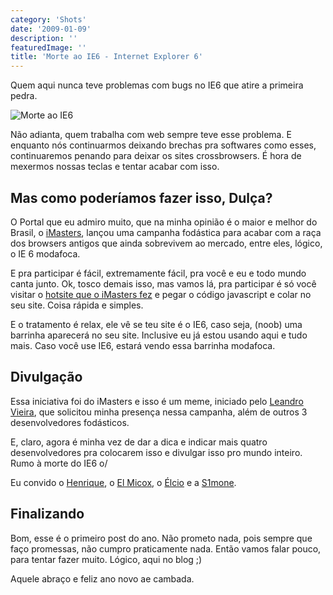 ```yaml
---
category: 'Shots'
date: '2009-01-09'
description: ''
featuredImage: ''
title: 'Morte ao IE6 - Internet Explorer 6'
---
```


Quem aqui nunca teve problemas com bugs no IE6 que atire a primeira pedra.

![Morte ao IE6](/uploads/2644891323_c3ffc663a5_o.png)

Não adianta, quem trabalha com web sempre teve esse problema. E enquanto nós continuarmos deixando brechas pra softwares como esses, continuaremos penando para deixar os sites crossbrowsers. É hora de mexermos nossas teclas e tentar acabar com isso.

## Mas como poderíamos fazer isso, Dulça?

O Portal que eu admiro muito, que na minha opinião é o maior e melhor do Brasil, o [iMasters](http://www.imasters.com.br), lançou uma campanha fodástica para acabar com a raça dos browsers antigos que ainda sobrevivem ao mercado, entre eles, lógico, o IE 6 modafoca.

E pra participar é fácil, extremamente fácil, pra você e eu e todo mundo canta junto. Ok, tosco demais isso, mas vamos lá, pra participar é só você visitar o [hotsite que o iMasters fez](http://imasters.uol.com.br/crossbrowser) e pegar o código javascript e colar no seu site. Coisa rápida e simples.

E o tratamento é relax, ele vê se teu site é o IE6, caso seja, (noob) uma barrinha aparecerá no seu site. Inclusive eu já estou usando aqui e tudo mais. Caso você use IE6, estará vendo essa barrinha modafoca.

## Divulgação

Essa iniciativa foi do iMasters e isso é um meme, iniciado pelo [Leandro Vieira](http://leandrovieira.com/archive/vamos-matar-o-internet-explorer-6-por-favor), que solicitou minha presença nessa campanha, além de outros 3 desenvolvedores fodásticos.

E, claro, agora é minha vez de dar a dica e indicar mais quatro desenvolvedores pra colocarem isso e divulgar isso pro mundo inteiro. Rumo à morte do IE6 o/

Eu convido o [Henrique](http://revolucao.etc.br/), o [El Micox](http://elmicox.blogspot.com/), o [Élcio](http://elcio.com.br/) e a [S1mone](http://s1mone.net/).

## Finalizando

Bom, esse é o primeiro post do ano. Não prometo nada, pois sempre que faço promessas, não cumpro praticamente nada. Então vamos falar pouco, para tentar fazer muito. Lógico, aqui no blog ;)

Aquele abraço e feliz ano novo ae cambada.
